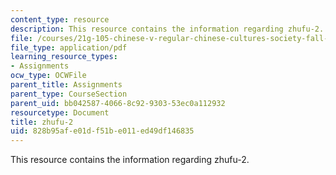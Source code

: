 ```yaml
---
content_type: resource
description: This resource contains the information regarding zhufu-2.
file: /courses/21g-105-chinese-v-regular-chinese-cultures-society-fall-2003/828b95afe01df51be011ed49df146835_MIT21G_105F03_zhufu2.pdf
file_type: application/pdf
learning_resource_types:
- Assignments
ocw_type: OCWFile
parent_title: Assignments
parent_type: CourseSection
parent_uid: bb042587-4066-8c92-9303-53ec0a112932
resourcetype: Document
title: zhufu-2
uid: 828b95af-e01d-f51b-e011-ed49df146835
---
```

This resource contains the information regarding zhufu-2.

